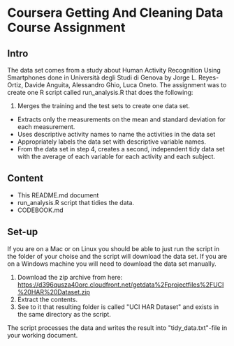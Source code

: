 Coursera Getting And Cleaning Data Course Assignment
====================================================

Intro
-----
The data set comes from a study about Human Activity Recognition Using Smartphones done in Università degli Studi di Genova by Jorge L. Reyes-Ortiz, Davide Anguita, Alessandro Ghio, Luca Oneto. The assignment was to create one R script called run_analysis.R that does the following:

1. Merges the training and the test sets to create one data set.
* Extracts only the measurements on the mean and standard deviation for each measurement. 
* Uses descriptive activity names to name the activities in the data set
* Appropriately labels the data set with descriptive variable names. 
* From the data set in step 4, creates a second, independent tidy data set with the average of each variable for each activity and each subject.


Content
-------
- This README.md document 
- run_analysis.R script that tidies the data.
- CODEBOOK.md

Set-up
------
If you are on a Mac or on Linux you should be able to just run the script in the folder of your choise and the script will download the data set. If you are on a Windows machine you will need to download the data set manually.

1. Download the zip archive from here: https://d396qusza40orc.cloudfront.net/getdata%2Fprojectfiles%2FUCI%20HAR%20Dataset.zip
2. Extract the contents.
3. See to it that resulting folder is called "UCI HAR Dataset" and exists in the same directory as the script.

The script processes the data and writes the result into "tidy_data.txt"-file in your working document.